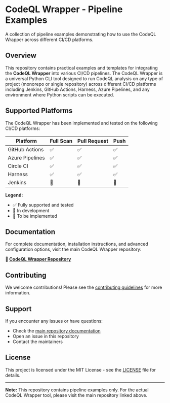 # CodeQL Wrapper - Pipeline Examples

A collection of pipeline examples demonstrating how to use the CodeQL Wrapper across different CI/CD platforms.

## Overview

This repository contains practical examples and templates for integrating the **CodeQL Wrapper** into various CI/CD pipelines. The CodeQL Wrapper is a universal Python CLI tool designed to run CodeQL analysis on any type of project (monorepo or single repository) across different CI/CD platforms including Jenkins, GitHub Actions, Harness, Azure Pipelines, and any environment where Python scripts can be executed.

## Supported Platforms

The CodeQL Wrapper has been implemented and tested on the following CI/CD platforms:

| Platform        | Full Scan | Pull Request | Push |
|-----------------|-----------|--------------|------|
| GitHub Actions  | ✅        | ✅           | ✅   |
| Azure Pipelines | ✅        | ✅           | ✅   |
| Circle CI       | ✅        | ✅           | ✅   |
| Harness         | ✅        | ✅           | ✅   |
| Jenkins         | 🔄        | 🚧           | 🚧   |

**Legend:**

* ✅ Fully supported and tested
* 🔄 In development
* 🚧 To be implemented

## Documentation

For complete documentation, installation instructions, and advanced configuration options, visit the main CodeQL Wrapper repository:

**🔗 [CodeQL Wrapper Repository](https://github.com/ModusCreate-Perdigao-GHAS-Playground/codeql-wrapper)**

## Contributing

We welcome contributions! Please see the [contributing guidelines](CONTRIBUTING.md) for more information.

## Support

If you encounter any issues or have questions:

* Check the [main repository documentation](https://github.com/ModusCreate-Perdigao-GHAS-Playground/codeql-wrapper)
* Open an issue in this repository
* Contact the maintainers

## License

This project is licensed under the MIT License - see the [LICENSE](LICENSE) file for details.

***

**Note:** This repository contains pipeline examples only. For the actual CodeQL Wrapper tool, please visit the main repository linked above.

